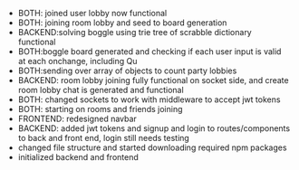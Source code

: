 - BOTH: joined user lobby now functional
- BOTH: joining room lobby and seed to board generation
- BACKEND:solving boggle using trie tree of scrabble dictionary functional
- BOTH:boggle board generated and checking if each user input is valid at each onchange, including Qu
- BOTH:sending over array of objects to count party lobbies
- BACKEND: room lobby joining fully functional on socket side, and create room lobby chat is generated and functional
- BOTH: changed sockets to work with middleware to accept jwt tokens
- BOTH: starting on rooms and friends joining
- FRONTEND: redesigned navbar
- BACKEND: added jwt tokens and signup and login to routes/components to back and front end, login still needs testing
- changed file structure and started downloading required npm packages
- initialized backend and frontend
